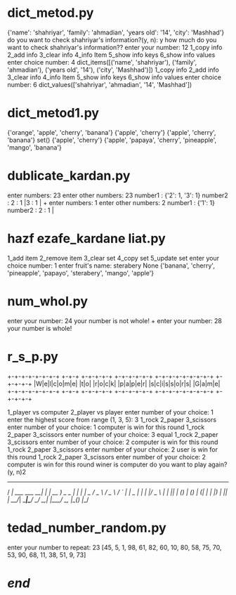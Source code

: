 # dict_metod.py
{'name': 'shahriyar', 'family': 'ahmadian', 'years old': '14', 'city': 'Mashhad'}
do you want to check shahriyar's information?(y, n): y
how much do you want to check shahriyar's information??
enter your number: 12
1_copy info
2_add info
3_clear info
4_info Item
5_show info keys
6_show info values
 enter choice number: 4
dict_items([('name', 'shahriyar'), ('family', 'ahmadian'), ('years old', '14'), ('city', 'Mashhad')])
1_copy info
2_add info
3_clear info
4_info Item
5_show info keys
6_show info values
 enter choice number: 6
dict_values(['shahriyar', 'ahmadian', '14', 'Mashhad'])
# dict_metod1.py
{'orange', 'apple', 'cherry', 'banana'}
{'apple', 'cherry'}
{'apple', 'cherry', 'banana'}
set()
{'apple', 'cherry'}
{'apple', 'papaya', 'cherry', 'pineapple', 'mango', 'banana'}
# dublicate_kardan.py
enter numbers: 23
enter other numbers: 23
number1 : {'2': 1, '3': 1}
number2 : 2 : 1 |3 : 1 |
+
enter numbers: 1
enter other numbers: 2
number1 : {'1': 1}
number2 : 2 : 1 |
# hazf ezafe_kardane liat.py
1_add item
2_remove item
3_clear set
4_copy set
5_update set
enter your choice number: 1
enter fruit's name: sterabery
None
{'banana', 'cherry', 'pineapple', 'papayo', 'sterabery', 'mango', 'apple'}
# num_whol.py
enter your number:
24
your number is not whole!
+
enter your number:
28
your number is whole!
# r_s_p.py
+-+-+-+-+-+-+-+ +-+-+ +-+-+-+-+ +-+-+-+-+-+ +-+-+-+-+-+-+-+-+ +-+-+-+-+ 
|W|e|l|c|o|m|e| |t|o| |r|o|c|k| |p|a|p|e|r| |s|c|i|s|s|o|r|s| |G|a|m|e|
+-+-+-+-+-+-+-+ +-+-+ +-+-+-+-+ +-+-+-+-+-+ +-+-+-+-+-+-+-+-+ +-+-+-+-+

1_player vs computer
2_player vs player
enter number of your choice: 1
enter the highest score from range (1, 3, 5): 3
1_rock
2_paper
3_scissors
enter number of your choice: 1
computer is win for this round
1_rock
2_paper
3_scissors
enter number of your choice: 3
equal
1_rock
2_paper
3_scissors
enter number of your choice: 2
computer is win for this round
1_rock
2_paper
3_scissors
enter number of your choice: 2
user is win for this round
1_rock
2_paper
3_scissors
enter number of your choice: 2
computer is win for this round
winer is computer
do you want to play again?(y, n)2
  ____                 _   ____             _  
 / ___| ___   ___   __| | | __ ) _   _  ___| |
| |  _ / _ \ / _ \ / _` | |  _ \| | | |/ _ \ |
| |_| | (_) | (_) | (_| | | |_) | |_| |  __/_|
 \____|\___/ \___/ \__,_| |____/ \__, |\___(_)
                                 |___/
# tedad_number_random.py
enter your number to repeat:
23
[45, 5, 1, 98, 61, 82, 60, 10, 80, 58, 75, 70, 53, 90, 68, 11, 38, 51, 9, 73]
#      *end*       #
